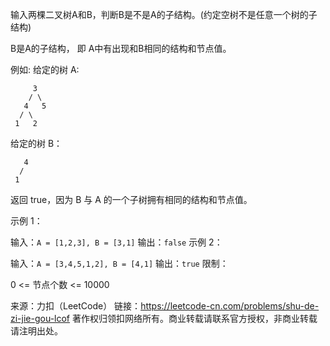 
输入两棵二叉树A和B，判断B是不是A的子结构。(约定空树不是任意一个树的子结构)

B是A的子结构， 即 A中有出现和B相同的结构和节点值。

例如:
给定的树 A:
```cassandraql
     3
    / \
   4   5
  / \
 1   2
```
给定的树 B：
```cassandraql
   4 
  /
 1
```

返回 true，因为 B 与 A 的一个子树拥有相同的结构和节点值。

示例 1：

输入：`A = [1,2,3], B = [3,1]`
输出：`false`
示例 2：

输入：`A = [3,4,5,1,2], B = [4,1]`
输出：`true`
限制：

0 <= 节点个数 <= 10000

来源：力扣（LeetCode）
链接：https://leetcode-cn.com/problems/shu-de-zi-jie-gou-lcof
著作权归领扣网络所有。商业转载请联系官方授权，非商业转载请注明出处。